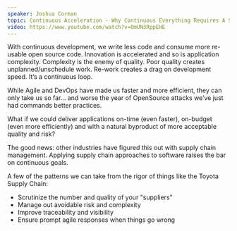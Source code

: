```yaml
---
speaker: Joshua Corman
topic: Continuous Acceleration - Why Continuous Everything Requires A Supply Chain Approach
video: https://www.youtube.com/watch?v=0mUN3RppEHE
---
```


With continuous development, we write less code and consume more re-usable open source code. Innovation is accelerated and so is application complexity.  Complexity is the enemy of quality. Poor quality creates unplanned/unschedule work. Re-work creates a drag on development speed. It’s a continuous loop.

While Agile and DevOps have made us faster and more efficient, they can only take us so far... and worse the year of OpenSource attacks we’ve just had commands better practices.

What if we could deliver applications on-time (even faster), on-budget (even more efficiently) and with a natural byproduct of more acceptable quality and risk?

The good news: other industries have figured this out with supply chain management. Applying supply chain approaches to software raises the bar on continuous goals.

A few of the patterns we can take from the rigor of things like the Toyota Supply Chain:

 * Scrutinize the number and quality of your "suppliers"
 * Manage out avoidable risk and complexity
 * Improve traceability and visibility
 * Ensure prompt agile responses when things go wrong
